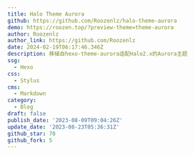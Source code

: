 ```yaml
---
title: Halo Theme Aurora
github: https://github.com/Roozenlz/halo-theme-aurora
demo: https://roozen.top/?preview-theme=theme-aurora
author: Roozenlz
author_link: https://github.com/Roozenlz
date: 2024-02-19T06:17:46.346Z
description: 移植自hexo-theme-aurora适配Halo2.x的Aurora主题
ssg:
  - Hexo
css:
  - Stylus
cms:
  - Markdown
category:
  - Blog
draft: false
publish_date: '2023-08-09T09:04:26Z'
update_date: '2023-08-23T05:36:31Z'
github_star: 70
github_fork: 5
---
```

